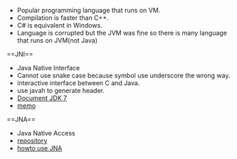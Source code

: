 * Popular programming language that runs on VM.
* Compilation is faster than C++.
* C# is equivalent in Windows.
* Language is corrupted but the JVM was fine so there is many language that runs on JVM(not Java)

==JNI==
* Java Native Interface
* Cannot use snake case because symbol use underscore the wrong way.
* interactive interface between C and Java.
* use javah to generate header.
* [Document JDK 7](http://docs.oracle.com/javase/7/docs/technotes/guides/jni/spec/jniTOC.html)
* [memo](http://www.ne.jp/asahi/hishidama/home/tech/java/jni.html)

==JNA==
* Java Native Access
* [repository](https://github.com/twall/jna)
* [howto use JNA](http://www.atmarkit.co.jp/fjava/special/jna/jna_1.html)